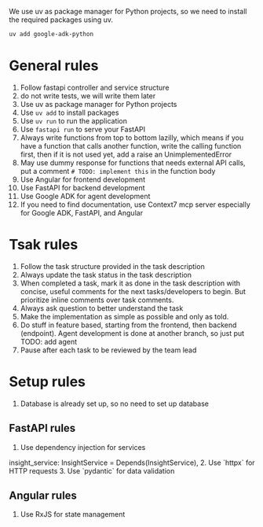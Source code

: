 We use uv as package manager for Python projects, so we need to install the required packages using uv.

```bash
uv add google-adk-python
```

# General rules
1. Follow fastapi controller and service structure
2. do not write tests, we will write them later
3. Use uv as package manager for Python projects
4. Use `uv add` to install packages
5. Use `uv run` to run the application
6. Use `fastapi run` to serve your FastAPI 
7. Always write functions from top to bottom lazilly, which means if you have a function that calls another function, write the calling function first, then if it is not used yet, add a raise an UnimplementedError
8. May use dummy response for functions that needs external API calls, put a comment `# TODO: implement this` in the function body
9. Use Angular for frontend development
10. Use FastAPI for backend development
11. Use Google ADK for agent development
12. If you need to find documentation, use Context7 mcp server especially for Google ADK, FastAPI, and Angular


# Tsak rules
1. Follow the task structure provided in the task description
2. Always update the task status in the task description
3. When completed a task, mark it as done in the task description with concise, useful comments for the next tasks/developers to begin. But prioritize inline comments over task comments.
4. Always ask question to better understand the task
5. Make the implementation as simple as possible and only as told.
6. Do stuff in feature based, starting from the frontend, then backend (endpoint). Agent development is done at another branch, so just put TODO: add agent
7. Pause after each task to be reviewed by the team lead

# Setup rules
1. Database is already set up, so no need to set up database


## FastAPI rules
1. Use dependency injection for services
<example>
    insight_service: InsightService = Depends(InsightService),
</example>
2. Use `httpx` for HTTP requests
3. Use `pydantic` for data validation


## Angular rules
1. Use RxJS for state management
